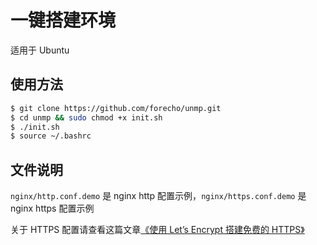 一键搭建环境
============

适用于 Ubuntu

## 使用方法

```sh
$ git clone https://github.com/forecho/unmp.git
$ cd unmp && sudo chmod +x init.sh
$ ./init.sh
$ source ~/.bashrc
```

## 文件说明

`nginx/http.conf.demo` 是 nginx http 配置示例，`nginx/https.conf.demo` 是 nginx https 配置示例

关于 HTTPS 配置请查看这篇文章[《使用 Let’s Encrypt 搭建免费的 HTTPS》](http://blog.forecho.com/use-letsencrypt.html)
